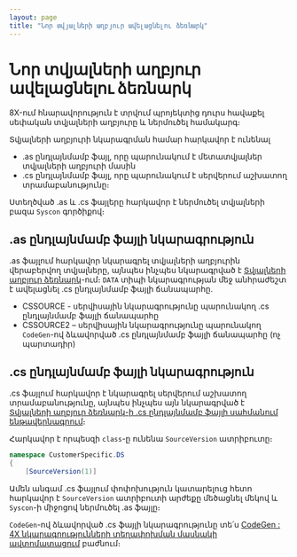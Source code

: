 ```yaml
---
layout: page
title: "Նոր տվյալների աղբյուր ավելացնելու ձեռնարկ" 
---
```


# Նոր տվյալների աղբյուր ավելացնելու ձեռնարկ

8X-ում հնարավորություն է տրվում պրոյեկտից դուրս հավաքել սեփական տվյալների աղբյուրը և ներմուծել համակարգ։

Տվյալների աղբյուրի նկարագրման համար հարկավոր է ունենալ

* .as ընդլայնմամբ ֆայլ, որը պարունակում է մետատվյալներ տվյալների աղբյուրի մասին
* .cs ընդլայնմամբ ֆայլ, որը պարունակում է սերվերում աշխատող տրամաբանությունը։

Ստեղծված .as և .cs ֆայլերը հարկավոր է ներմուծել տվյալների բազա `Syscon` գործիքով։

## .as ընդլայնմամբ ֆայլի նկարագրություն

.as ֆայլում հարկավոր նկարագրել տվյալների աղբյուրին վերաբերվող տվյալները, այնպես ինչպես նկարագրված է [Տվյալների աղբյուր ձեռնարկ](src/server_api/definitions/ds_guide.md)-ում։ `DATA` տիպի նկարագրության մեջ անհրաժեշտ է ավելացնել .cs ընդլայնմամբ ֆայլի ճանապարհը.

* CSSOURCE - սերվիսային նկարագրությունը պարունակող .cs ընդլայնմամբ ֆայլի ճանապարհը
* CSSOURCE2 – սերվիսային նկարագրությունը պարունակող `CodeGen`-ով ձևավորված .cs ընդլայնմամբ ֆայլի ճանապարհը (ոչ պարտադիր)

## .cs ընդլայնմամբ ֆայլի նկարագրություն

.cs ֆայլում հարկավոր է նկարագրել սերվերում աշխատող տրամաբանությունը, այնպես ինչպես այն նկարագրված է [Տվյալների աղբյուր ձեռնարկ-ի .cs ընդլայնմամբ ֆայլի սահմանում ենթավերնագրում](src/server_api/definitions/ds_guide.md)։

Հարկավոր է որպեսզի `class`-ը ունենա `SourceVersion` ատրիբուտը։

``` c#
namespace CustomerSpecific.DS
{
    [SourceVersion(1)]

```

Ամեն անգամ .cs ֆայլում փոփոխություն կատարելուց հետո հարկավոր է `SourceVersion` ատրիբուտի արժեքը մեծացնել մեկով և `Syscon`-ի միջոցով ներմուծել .as ֆայլը։ 

`CodeGen`-ով ձևավորված .cs ֆայլի նկարագրությունը տե՛ս [CodeGen : 4X նկարագրությունների տեղափոխման մասնակի ավտոմատացում](src/server_api/CodeGen/CodeGen.md) բաժնում։


